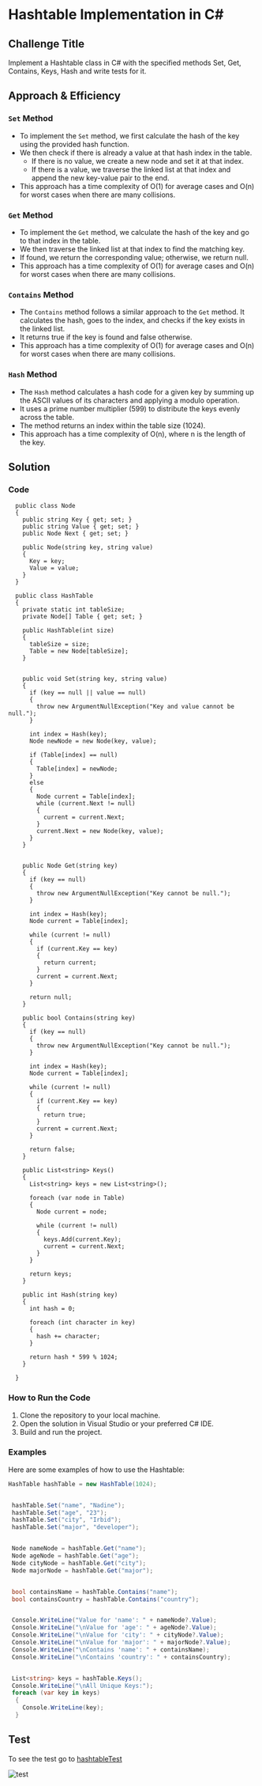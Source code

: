 # Hashtable Implementation in C#

## Challenge Title
Implement a Hashtable class in C# with the specified methods Set, Get, Contains, Keys, Hash and write tests for it.


## Approach & Efficiency
### `Set` Method
- To implement the `Set` method, we first calculate the hash of the key using the provided hash function.
- We then check if there is already a value at that hash index in the table.
  - If there is no value, we create a new node and set it at that index.
  - If there is a value, we traverse the linked list at that index and append the new key-value pair to the end.
- This approach has a time complexity of O(1) for average cases and O(n) for worst cases when there are many collisions.

### `Get` Method
- To implement the `Get` method, we calculate the hash of the key and go to that index in the table.
- We then traverse the linked list at that index to find the matching key.
- If found, we return the corresponding value; otherwise, we return null.
- This approach has a time complexity of O(1) for average cases and O(n) for worst cases when there are many collisions.

### `Contains` Method
- The `Contains` method follows a similar approach to the `Get` method. It calculates the hash, goes to the index, and checks if the key exists in the linked list.
- It returns true if the key is found and false otherwise.
- This approach has a time complexity of O(1) for average cases and O(n) for worst cases when there are many collisions.

### `Hash` Method
- The `Hash` method calculates a hash code for a given key by summing up the ASCII values of its characters and applying a modulo operation.
- It uses a prime number multiplier (599) to distribute the keys evenly across the table.
- The method returns an index within the table size (1024).
- This approach has a time complexity of O(n), where n is the length of the key.

## Solution

### Code
```
  public class Node
  {
    public string Key { get; set; }
    public string Value { get; set; }
    public Node Next { get; set; }

    public Node(string key, string value)
    {
      Key = key;
      Value = value;
    }
  }

  public class HashTable
  {
    private static int tableSize;
    private Node[] Table { get; set; }

    public HashTable(int size)
    {
      tableSize = size;
      Table = new Node[tableSize];
    }


    public void Set(string key, string value)
    {
      if (key == null || value == null)
      {
        throw new ArgumentNullException("Key and value cannot be null.");
      }

      int index = Hash(key);
      Node newNode = new Node(key, value);

      if (Table[index] == null)
      {
        Table[index] = newNode;
      }
      else
      {
        Node current = Table[index];
        while (current.Next != null)
        {
          current = current.Next;
        }
        current.Next = new Node(key, value);
      }
    }


    public Node Get(string key)
    {
      if (key == null)
      {
        throw new ArgumentNullException("Key cannot be null.");
      }

      int index = Hash(key);
      Node current = Table[index];

      while (current != null)
      {
        if (current.Key == key)
        {
          return current;
        }
        current = current.Next;
      }

      return null;
    }

    public bool Contains(string key)
    {
      if (key == null)
      {
        throw new ArgumentNullException("Key cannot be null.");
      }

      int index = Hash(key);
      Node current = Table[index];

      while (current != null)
      {
        if (current.Key == key)
        {
          return true;
        }
        current = current.Next;
      }

      return false;
    }

    public List<string> Keys()
    {
      List<string> keys = new List<string>();

      foreach (var node in Table)
      {
        Node current = node;

        while (current != null)
        {
          keys.Add(current.Key);
          current = current.Next;
        }
      }

      return keys;
    }

    public int Hash(string key)
    {
      int hash = 0;

      foreach (int character in key)
      {
        hash += character;
      }

      return hash * 599 % 1024;
    }

  }

```

### How to Run the Code
1. Clone the repository to your local machine.
2. Open the solution in Visual Studio or your preferred C# IDE.
3. Build and run the project.

### Examples
Here are some examples of how to use the Hashtable:

```csharp
HashTable hashTable = new HashTable(1024);


 hashTable.Set("name", "Nadine");
 hashTable.Set("age", "23");
 hashTable.Set("city", "Irbid");
 hashTable.Set("major", "developer");


 Node nameNode = hashTable.Get("name");
 Node ageNode = hashTable.Get("age");
 Node cityNode = hashTable.Get("city");
 Node majorNode = hashTable.Get("major");


 bool containsName = hashTable.Contains("name");
 bool containsCountry = hashTable.Contains("country");


 Console.WriteLine("Value for 'name': " + nameNode?.Value);
 Console.WriteLine("\nValue for 'age': " + ageNode?.Value);
 Console.WriteLine("\nValue for 'city': " + cityNode?.Value);
 Console.WriteLine("\nValue for 'major': " + majorNode?.Value);
 Console.WriteLine("\nContains 'name': " + containsName);
 Console.WriteLine("\nContains 'country': " + containsCountry);


 List<string> keys = hashTable.Keys();
 Console.WriteLine("\nAll Unique Keys:");
 foreach (var key in keys)
  {
    Console.WriteLine(key);
  }
```

## Test

To see the test go to [hashtableTest](../DataStructures/hashtableTest/UnitTest1.cs)

![test](./CC30test.PNG)
